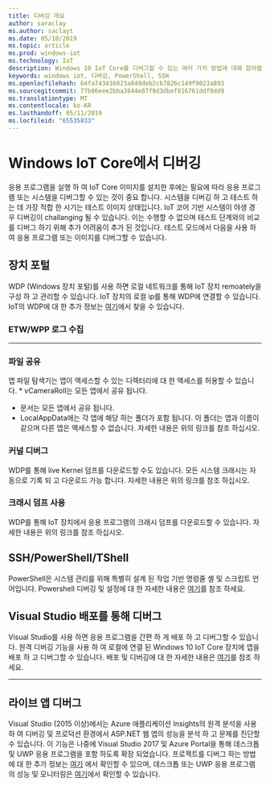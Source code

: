 ```yaml
---
title: 디버깅 개요
author: saraclay
ms.author: saclayt
ms.date: 05/10/2019
ms.topic: article
ms.prod: windows-iot
ms.technology: IoT
description: Windows 10 IoT Core를 디버그할 수 있는 여러 가지 방법에 대해 알아봅니다.
keywords: windows iot, 디버깅, PowerShell, SSH
ms.openlocfilehash: 64fa743416823a849deb2cb7826c149f9023a893
ms.sourcegitcommit: 77b86eee2bba3844e87f9d3dbef816761ddf0dd9
ms.translationtype: MT
ms.contentlocale: ko-KR
ms.lasthandoff: 05/11/2019
ms.locfileid: "65535833"
---
```

# <a name="debugging-on-windows-iot-core"></a>Windows IoT Core에서 디버깅
응용 프로그램을 실행 하 여 IoT Core 이미지를 설치한 후에는 필요에 따라 응용 프로그램 또는 시스템을 디버그할 수 있는 것이 중요 합니다. 시스템을 디버깅 하 고 테스트 하는 데 가장 적합 한 시기는 테스트 이미지 상태입니다. IoT 코어 기반 시스템이 야생 경우 디버깅이 challanging 될 수 있습니다. 이는 수행할 수 없으며 테스트 단계와의 비교를 디버그 하기 위해 추가 어려움이 추가 된 것입니다. 테스트 모드에서 다음을 사용 하 여 응용 프로그램 또는 이미지를 디버그할 수 있습니다.

## <a name="device-portal"></a>장치 포털
WDP (Windows 장치 포털)를 사용 하면 로컬 네트워크를 통해 IoT 장치 remoately을 구성 하 고 관리할 수 있습니다. IoT 장치의 로컬 ip를 통해 WDP에 연결할 수 있습니다. IoT의 WDP에 대 한 추가 정보는 [여기](https://docs.microsoft.com/en-us/windows/iot-core/manage-your-device/DevicePortal)에서 찾을 수 있습니다.

### <a name="collecting-etw--wpp-logs"></a>ETW/WPP 로그 수집 
-----

### <a name="file-sharing"></a>파일 공유
앱 파일 탐색기는 앱이 액세스할 수 있는 디렉터리에 대 한 액세스를 허용할 수 있습니다. * vCameraRoll는 모든 앱에서 공유 됩니다.
* 문서는 모든 앱에서 공유 됩니다.
* LocalAppData에는 각 앱에 해당 하는 폴더가 포함 됩니다. 이 폴더는 앱과 이름이 같으며 다른 앱은 액세스할 수 없습니다.
자세한 내용은 위의 링크를 참조 하십시오.

### <a name="kernel-debug"></a>커널 디버그
WDP를 통해 live Kernel 덤프를 다운로드할 수도 있습니다. 모든 시스템 크래시는 자동으로 기록 되 고 다운로드 가능 합니다. 자세한 내용은 위의 링크를 참조 하십시오.

### <a name="enable-crash-dump"></a>크래시 덤프 사용
WDP를 통해 IoT 장치에서 응용 프로그램의 크래시 덤프를 다운로드할 수 있습니다. 자세한 내용은 위의 링크를 참조 하십시오.

## <a name="sshpowershelltshell"></a>SSH/PowerShell/TShell
PowerShell은 시스템 관리를 위해 특별히 설계 된 작업 기반 명령줄 셸 및 스크립트 언어입니다. Powershell 디버깅 및 설정에 대 한 자세한 내용은 [여기](../connect-your-device/powershell.md)를 참조 하세요.

## <a name="debug-through-visual-studio-deployment"></a>Visual Studio 배포를 통해 디버그
Visual Studio를 사용 하면 응용 프로그램을 간편 하 게 배포 하 고 디버그할 수 있습니다. 원격 디버깅 기능을 사용 하 여 로컬에 연결 된 Windows 10 IoT Core 장치에 앱을 배포 하 고 디버그할 수 있습니다. 배포 및 디버깅에 대 한 자세한 내용은 [여기](../develop-your-app/RemoteDebugging.md)를 참조 하세요.

-----
## <a name="live-app-debug"></a>라이브 앱 디버그
Visual Studio (2015 이상)에서는 Azure 애플리케이션 Insights의 원격 분석을 사용 하 여 디버깅 및 프로덕션 환경에서 ASP.NET 웹 앱의 성능을 분석 하 고 문제를 진단할 수 있습니다. 이 기능은 나중에 Visual Studio 2017 및 Azure Portal을 통해 데스크톱 및 UWP 응용 프로그램을 포함 하도록 확장 되었습니다. 프로젝트를 디버그 하는 방법에 대 한 추가 정보는 [여기](https://docs.microsoft.com/en-us/azure/azure-monitor/app/visual-studio) 에서 확인할 수 있으며, 데스크톱 또는 UWP 응용 프로그램의 성능 및 모니터링은 [여기](https://docs.microsoft.com/en-us/azure/azure-monitor/app/windows-desktop)에서 확인할 수 있습니다.
